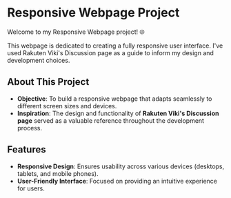 # Responsive Webpage Project

Welcome to my Responsive Webpage project! 🌐

This webpage is dedicated to creating a fully responsive user interface. I've used Rakuten Viki's Discussion page as a guide to inform my design and development choices.

## About This Project

- **Objective**: To build a responsive webpage that adapts seamlessly to different screen sizes and devices.
- **Inspiration**: The design and functionality of **Rakuten Viki's Discussion page** served as a valuable reference throughout the development process.

## Features

- **Responsive Design**: Ensures usability across various devices (desktops, tablets, and mobile phones).
- **User-Friendly Interface**: Focused on providing an intuitive experience for users.
